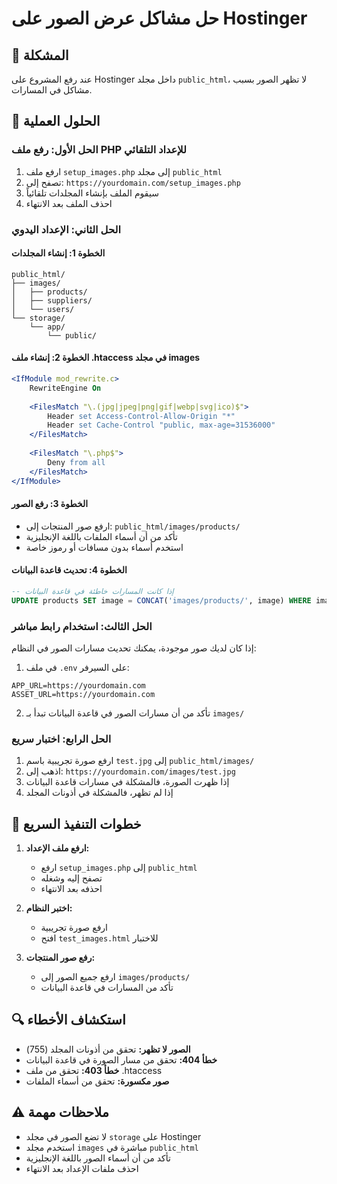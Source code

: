 # حل مشاكل عرض الصور على Hostinger

## 🎯 المشكلة
عند رفع المشروع على Hostinger داخل مجلد `public_html`، لا تظهر الصور بسبب مشاكل في المسارات.

## 🔧 الحلول العملية

### الحل الأول: رفع ملف PHP للإعداد التلقائي

1. ارفع ملف `setup_images.php` إلى مجلد `public_html`
2. تصفح إلى: `https://yourdomain.com/setup_images.php`
3. سيقوم الملف بإنشاء المجلدات تلقائياً
4. احذف الملف بعد الانتهاء

### الحل الثاني: الإعداد اليدوي

#### الخطوة 1: إنشاء المجلدات
```
public_html/
├── images/
│   ├── products/
│   ├── suppliers/
│   └── users/
└── storage/
    └── app/
        └── public/
```

#### الخطوة 2: إنشاء ملف .htaccess في مجلد images
```apache
<IfModule mod_rewrite.c>
    RewriteEngine On
    
    <FilesMatch "\.(jpg|jpeg|png|gif|webp|svg|ico)$">
        Header set Access-Control-Allow-Origin "*"
        Header set Cache-Control "public, max-age=31536000"
    </FilesMatch>
    
    <FilesMatch "\.php$">
        Deny from all
    </FilesMatch>
</IfModule>
```

#### الخطوة 3: رفع الصور
- ارفع صور المنتجات إلى: `public_html/images/products/`
- تأكد من أن أسماء الملفات باللغة الإنجليزية
- استخدم أسماء بدون مسافات أو رموز خاصة

#### الخطوة 4: تحديث قاعدة البيانات
```sql
-- إذا كانت المسارات خاطئة في قاعدة البيانات
UPDATE products SET image = CONCAT('images/products/', image) WHERE image NOT LIKE 'images/%';
```

### الحل الثالث: استخدام رابط مباشر

إذا كان لديك صور موجودة، يمكنك تحديث مسارات الصور في النظام:

1. في ملف `.env` على السيرفر:
```env
APP_URL=https://yourdomain.com
ASSET_URL=https://yourdomain.com
```

2. تأكد من أن مسارات الصور في قاعدة البيانات تبدأ بـ `images/`

### الحل الرابع: اختبار سريع

1. ارفع صورة تجريبية باسم `test.jpg` إلى `public_html/images/`
2. اذهب إلى: `https://yourdomain.com/images/test.jpg`
3. إذا ظهرت الصورة، فالمشكلة في مسارات قاعدة البيانات
4. إذا لم تظهر، فالمشكلة في أذونات المجلد

## 🚀 خطوات التنفيذ السريع

1. **ارفع ملف الإعداد:**
   - ارفع `setup_images.php` إلى `public_html`
   - تصفح إليه وشغله
   - احذفه بعد الانتهاء

2. **اختبر النظام:**
   - ارفع صورة تجريبية
   - افتح `test_images.html` للاختبار

3. **رفع صور المنتجات:**
   - ارفع جميع الصور إلى `images/products/`
   - تأكد من المسارات في قاعدة البيانات

## 🔍 استكشاف الأخطاء

- **الصور لا تظهر:** تحقق من أذونات المجلد (755)
- **خطأ 404:** تحقق من مسار الصورة في قاعدة البيانات
- **خطأ 403:** تحقق من ملف .htaccess
- **صور مكسورة:** تحقق من أسماء الملفات

## ⚠️ ملاحظات مهمة

- لا تضع الصور في مجلد `storage` على Hostinger
- استخدم مجلد `images` مباشرة في `public_html`
- تأكد من أن أسماء الصور باللغة الإنجليزية
- احذف ملفات الإعداد بعد الانتهاء
